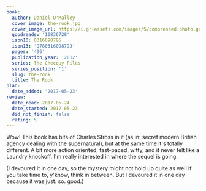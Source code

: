 ```yaml
---
book:
  author: Daniel O'Malley
  cover_image: the-rook.jpg
  cover_image_url: https://i.gr-assets.com/images/S/compressed.photo.goodreads.com/books/1561584006l/10836728._SX98_.jpg
  goodreads: '10836728'
  isbn10: 0316098795
  isbn13: '9780316098793'
  pages: '496'
  publication_year: '2012'
  series: The Checquy Files
  series_position: '1'
  slug: the-rook
  title: The Rook
plan:
  date_added: '2017-05-23'
review:
  date_read: 2017-05-24
  date_started: 2017-05-23
  did_not_finish: false
  rating: 5
---
```


Wow! This book has bits of Charles Stross in it (as in: secret modern British agency dealing with the supernatural), but at the same time it's totally different. A bit more action oriented, fast-paced, witty, and it never felt like a Laundry knockoff. I'm really interested in where the sequel is going.

(I devoured it in one day, so the mystery might not hold up quite as well if you take time to, y'know, think in between. But I devoured it in one day because it was just. so. good.)
